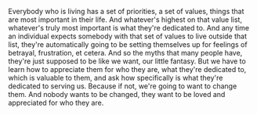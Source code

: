  Everybody who is living has a set of priorities, a set of values, things that are most important in their life. And whatever's highest on that value list, whatever's truly most important is what they're dedicated to. And any time an individual expects somebody with that set of values to live outside that list, they're automatically going to be setting themselves up for feelings of betrayal, frustration, et cetera. And so the myths that many people have, they're just supposed to be like we want, our little fantasy. But we have to learn how to appreciate them for who they are, what they're dedicated to, which is valuable to them, and ask how specifically is what they're dedicated to serving us. Because if not, we're going to want to change them. And nobody wants to be changed, they want to be loved and appreciated for who they are.